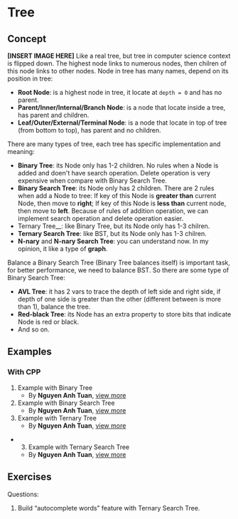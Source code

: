 # Tree

## Concept
__[INSERT IMAGE HERE]__
Like a real tree, but tree in computer science context is flipped down. The highest node links to numerous nodes, then chilren of this node links to other nodes. Node in tree has many names, depend on its position in tree:
- __Root Node__: is a highest node in tree, it locate at `depth = 0` and has no parent.
- __Parent/Inner/Internal/Branch Node__: is a node that locate inside a tree, has parent and children.
- __Leaf/Outer/External/Terminal Node__: is a node that locate in top of tree (from bottom to top), has parent and no children.

There are many types of tree, each tree has specific implementation and meaning:
- __Binary Tree__: its Node only has 1-2 children. No rules when a Node is added and doen't have search operation. Delete operation is very expensive when compare with Binary Search Tree.
- __Binary Search Tree__: its Node only has 2 children. There are 2 rules when add a Node to tree: If key of this Node is __greater than__ current Node, then move to __right__; If key of this Node is __less than__ current node, then move to __left__. Because of rules of addition operation, we can implement search operation and delete operation easier.
- Ternary Tree__: like Binary Tree, but its Node only has 1-3 chilren.
- __Ternary Search Tree__: like BST, but its Node only has 1-3 chilren.
- __N-nary__ and __N-nary Search Tree__: you can understand now. In my opinion, it like a type of __graph__.

Balance a Binary Search Tree (Binary Tree balances itself) is important task, for better performance, we need to balance BST. So there are some type of Binary Search Tree:
- __AVL Tree__: it has 2 vars to trace the depth of left side and right side, if depth of one side is greater than the other (different between is more than 1), balance the tree.
- __Red-black Tree__: its Node has an extra property to store bits that indicate Node is red or black.
- And so on.

## Examples
### With CPP
1. Example with Binary Tree
   - By __Nguyen Anh Tuan__, [view more](/tree/tuan_cpp/examples/tree_example_01_tuan.cpp)
2. Example with Binary Search Tree
   - By __Nguyen Anh Tuan__, [view more](/tree/tuan_cpp/examples/tree_example_02_tuan.cpp)
3. Example with Ternary Tree
   - By __Nguyen Anh Tuan__, [view more](/tree/tuan_cpp/examples/tree_example_03_tuan.cpp)
- 3. Example with Ternary Search Tree
   - By __Nguyen Anh Tuan__, [view more](/tree/tuan_cpp/examples/tree_example_04_tuan.cpp)

## Exercises
Questions:
1. Build “autocomplete words” feature with Ternary Search Tree.